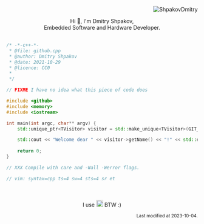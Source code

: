 <p align="right"> <img src="https://komarev.com/ghpvc/?username=ShpakovDmitry" alt="ShpakovDmitry" /> </p>

<p align="center">
 Hi 👋, I'm Dmitry Shpakov,</br>
 Embedded Software and Hardware Developer.
 </br>
 </br>
 </p>
 
```cpp
/* -*-c++-*-
 * @file: github.cpp
 * @author: Dmitry Shpakov
 * @date: 2021-10-29
 * @licence: CC0
 *
 */

// FIXME I have no idea what this piece of code does

#include <github>
#include <memory>
#include <iostream>

int main(int argc, char** argv) {
    std::unique_ptr<TVisitor> visitor = std::make_unique<TVisitor>(GIT_REPO_VISITOR);

    std::cout << "Welcome dear " << visitor->getName() << "!" << std::endl;
    
    return 0;
}

// XXX Compile with care and -Wall -Werror flags.

// vim: syntax=cpp ts=4 sw=4 sts=4 sr et
```
<p align="center">
 </br>
 </br>
 I use <img height="18px" src="https://img.shields.io/badge/-Arch-blue?style=flat&logo=ArchLinux&logoColor=white" alt="Arch"> BTW :)
</p>

<p align="right"><sub>Last modified at 2023-10-04.</sub>

